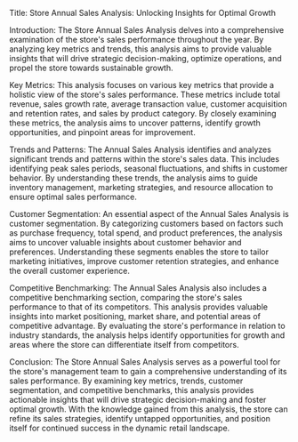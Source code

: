 Title: Store Annual Sales Analysis: Unlocking Insights for Optimal Growth

Introduction:
The Store Annual Sales Analysis delves into a comprehensive examination of the store's sales performance throughout the year.
By analyzing key metrics and trends, this analysis aims to provide valuable insights that will drive strategic decision-making,
optimize operations, and propel the store towards sustainable growth.

Key Metrics:
This analysis focuses on various key metrics that provide a holistic view of the store's sales performance. These metrics
include total revenue, sales growth rate, average transaction value, customer acquisition and retention rates, and sales by
product category. By closely examining these metrics, the analysis aims to uncover patterns, identify growth opportunities, 
and pinpoint areas for improvement.

Trends and Patterns:
The Annual Sales Analysis identifies and analyzes significant trends and patterns within the store's sales data. This
includes identifying peak sales periods, seasonal fluctuations, and shifts in customer behavior. By understanding these 
trends, the analysis aims to guide inventory management, marketing strategies, and resource allocation to ensure optimal
sales performance.

Customer Segmentation:
An essential aspect of the Annual Sales Analysis is customer segmentation. By categorizing customers based on factors
such as purchase frequency, total spend, and product preferences, the analysis aims to uncover valuable insights about
customer behavior and preferences. Understanding these segments enables the store to tailor marketing initiatives, improve
customer retention strategies, and enhance the overall customer experience.

Competitive Benchmarking:
The Annual Sales Analysis also includes a competitive benchmarking section, comparing the store's sales performance to that
of its competitors. This analysis provides valuable insights into market positioning, market share, and potential areas of 
competitive advantage. By evaluating the store's performance in relation to industry standards, the analysis helps identify
opportunities for growth and areas where the store can differentiate itself from competitors.

Conclusion:
The Store Annual Sales Analysis serves as a powerful tool for the store's management team to gain a comprehensive
understanding of its sales performance. By examining key metrics, trends, customer segmentation, and competitive benchmarks,
this analysis provides actionable insights that will drive strategic decision-making and foster optimal growth. With the 
knowledge gained from this analysis, the store can refine its sales strategies, identify untapped opportunities, and position 
itself for continued success in the dynamic retail landscape.
